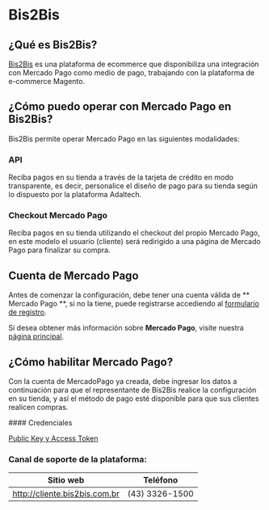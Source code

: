 # Bis2Bis

## ¿Qué es Bis2Bis?

[Bis2Bis](http://www.bis2bis.com.br/) es una plataforma de ecommerce que disponibiliza una integración con Mercado Pago como medio de pago, trabajando con la plataforma de e-commerce Magento.

## ¿Cómo puedo operar con Mercado Pago en Bis2Bis?

Bis2Bis permite operar Mercado Pago en las siguientes modalidades:

### API

Reciba pagos en su tienda a través de la tarjeta de crédito en modo transparente, es decir, personalice el diseño de pago para su tienda según lo dispuesto por la plataforma Adaltech.

### Checkout Mercado Pago

Reciba pagos en su tienda utilizando el checkout del propio Mercado Pago, en este modelo el usuario (cliente) será redirigido a una página de Mercado Pago para finalizar su compra.

## Cuenta de Mercado Pago

Antes de comenzar la configuración, debe tener una cuenta válida de ** Mercado Pago **, si no la tiene, puede registrarse accediendo al [formulario de registro](https://www.mercadopago.com.ar/registration-mp?mode=mp).

Si desea obtener más información sobre **Mercado Pago**, visite nuestra [página principal](https://www.mercadopago.com.ar/).

## ¿Cómo habilitar Mercado Pago?

Con la cuenta de MercadoPago ya creada, debe ingresar los datos a continuación para que el representante de Bis2Bis realice la configuración en su tienda, y así el método de pago esté disponible para que sus clientes realicen compras.

#### Credenciales

[Public Key y Access Token](([FAKER][CREDENTIALS][URL]))

### Canal de soporte de la plataforma:

Sitio web | Teléfono
--|--
http://cliente.bis2bis.com.br |(43) 3326-1500
